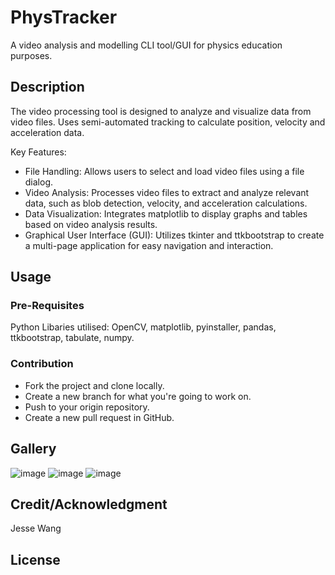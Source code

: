 # PhysTracker
A video analysis and modelling CLI tool/GUI for physics education purposes.

## Description
The video processing tool is designed to analyze and visualize data from video files. Uses semi-automated tracking to calculate position, velocity and acceleration data.

Key Features:

- File Handling: Allows users to select and load video files using a file dialog.
- Video Analysis: Processes video files to extract and analyze relevant data, such as blob detection, velocity, and acceleration calculations.
- Data Visualization: Integrates matplotlib to display graphs and tables based on video analysis results.
- Graphical User Interface (GUI): Utilizes tkinter and ttkbootstrap to create a multi-page application for easy navigation and interaction.

## Usage

### Pre-Requisites
Python Libaries utilised: OpenCV, matplotlib, pyinstaller, pandas, ttkbootstrap, tabulate, numpy. 

### Contribution
- Fork the project and clone locally.
- Create a new branch for what you're going to work on.
- Push to your origin repository.
- Create a new pull request in GitHub.
 
## Gallery
![image](https://github.com/user-attachments/assets/2eceb1fa-4ff8-493b-b621-cbc490717414)
![image](https://github.com/user-attachments/assets/d4c4d110-effe-4ee6-8bb6-cebd53d442e9)
![image](https://github.com/user-attachments/assets/e95b065a-ca9e-4fa7-92bd-6ae4ebe7d10c)

## Credit/Acknowledgment
Jesse Wang

## License

